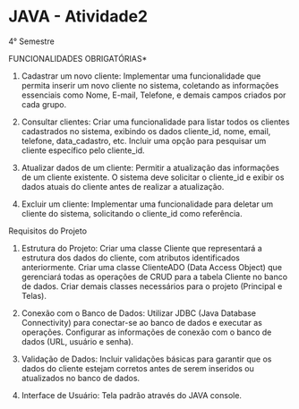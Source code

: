 # JAVA - Atividade2

4° Semestre

FUNCIONALIDADES OBRIGATÓRIAS*

1. Cadastrar um novo cliente:
      Implementar uma funcionalidade que permita inserir um novo cliente no sistema, coletando as informações essenciais como Nome, E-mail, Telefone, e demais campos criados por cada grupo.

2. Consultar clientes:
      Criar uma funcionalidade para listar todos os clientes cadastrados no sistema, exibindo os dados cliente_id, nome, email, telefone, data_cadastro, etc.
Incluir uma opção para pesquisar um cliente específico pelo cliente_id.

3. Atualizar dados de um cliente:
      Permitir a atualização das informações de um cliente existente. O sistema deve solicitar o cliente_id e exibir os dados atuais do cliente antes de realizar a atualização.

4. Excluir um cliente:
      Implementar uma funcionalidade para deletar um cliente do sistema, solicitando o cliente_id como referência.

Requisitos do Projeto

1. Estrutura do Projeto:
   Criar uma classe Cliente que representará a estrutura dos dados do cliente, com atributos identificados anteriormente.
   Criar uma classe ClienteADO (Data Access Object) que gerenciará todas as operações de CRUD para a tabela Cliente no banco de dados.
   Criar demais classes necessários para o projeto (Principal e Telas).

2. Conexão com o Banco de Dados:
   Utilizar JDBC (Java Database Connectivity) para conectar-se ao banco de dados e executar as operações.
   Configurar as informações de conexão com o banco de dados (URL, usuário e senha).

3. Validação de Dados:
   Incluir validações básicas para garantir que os dados do cliente estejam corretos antes de serem inseridos ou atualizados no banco de dados.

4. Interface de Usuário:
   Tela padrão através do JAVA console.
